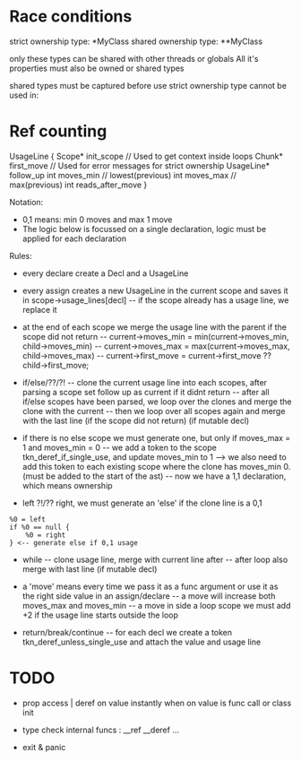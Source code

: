 
# Race conditions

strict ownership type: *MyClass
shared ownership type: **MyClass

only these types can be shared with other threads or globals
All it's properties must also be owned or shared types

shared types must be captured before use
strict ownership type cannot be used in:


# Ref counting

UsageLine {
	Scope* init_scope          // Used to get context inside loops
	Chunk* first_move          // Used for error messages for strict ownership
	UsageLine* follow_up
	int moves_min              // lowest(previous)
	int moves_max              // max(previous)
	int reads_after_move
}

Notation:
- 0,1 means: min 0 moves and max 1 move
- The logic below is focussed on a single declaration, logic must be applied for each declaration

Rules:
- every declare create a Decl and a UsageLine
- every assign creates a new UsageLine in the current scope and saves it in scope->usage_lines[decl]
-- if the scope already has a usage line, we replace it
- at the end of each scope we merge the usage line with the parent if the scope did not return
-- current->moves_min = min(current->moves_min, child->moves_min)
-- current->moves_max = max(current->moves_max, child->moves_max)
-- current->first_move = current->first_move ?? child->first_move;

- if/else/??/?!
-- clone the current usage line into each scopes, after parsing a scope set follow up as current if it didnt return
-- after all if/else scopes have been parsed, we loop over the clones and merge the clone with the current
-- then we loop over all scopes again and merge with the last line (if the scope did not return) (if mutable decl)
- if there is no else scope we must generate one, but only if moves_max = 1 and moves_min = 0
-- we add a token to the scope tkn_deref_if_single_use, and update moves_min to 1
--> we also need to add this token to each existing scope where the clone has moves_min 0. (must be added to the start of the ast)
-- now we have a 1,1 declaration, which means ownership

- left ?!/?? right, we must generate an 'else' if the clone line is a 0,1
```
%0 = left
if %0 == null {
	%0 = right
} <-- generate else if 0,1 usage
```

- while
-- clone usage line, merge with current line after
-- after loop also merge with last line (if mutable decl)

- a 'move' means every time we pass it as a func argument or use it as the right side value in an assign/declare
-- a move will increase both moves_max and moves_min
-- a move in side a loop scope we must add +2 if the usage line starts outside the loop

- return/break/continue
-- for each decl we create a token tkn_deref_unless_single_use and attach the value and usage line

# TODO

- prop access | deref on value instantly when on value is func call or class init

- type check internal funcs : __ref __deref ...
- exit & panic
